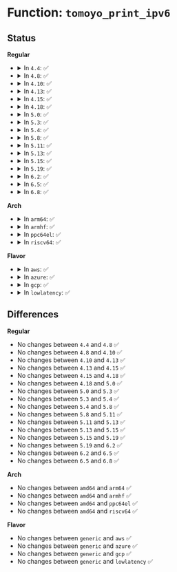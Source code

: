 # Function: <code>tomoyo_print_ipv6</code>

## Status
<b>Regular</b>
<ul>
<li>
<details>
<summary>In <code>4.4</code>: ✅</summary>

```c
void tomoyo_print_ipv6(char *buffer, const unsigned int buffer_len, const struct in6_addr *min_ip, const struct in6_addr *max_ip);
```

**Collision:** Unique Static

**Inline:** No

**Transformation:** False

**Instances:**

```
In security/tomoyo/network.c (ffffffff81371980)
Location: security/tomoyo/network.c:106
Inline: False
Direct callers:
  - security/tomoyo/network.c:tomoyo_audit_inet_log
  - security/tomoyo/network.c:tomoyo_print_ip
```
**Symbols:**

```
ffffffff81371980-ffffffff813719d7: tomoyo_print_ipv6 (STB_LOCAL)
```
</details>
</li>
<li>
<details>
<summary>In <code>4.8</code>: ✅</summary>

```c
void tomoyo_print_ipv6(char *buffer, const unsigned int buffer_len, const struct in6_addr *min_ip, const struct in6_addr *max_ip);
```

**Collision:** Unique Static

**Inline:** No

**Transformation:** False

**Instances:**

```
In security/tomoyo/network.c (ffffffff813a7da0)
Location: security/tomoyo/network.c:106
Inline: False
Direct callers:
  - security/tomoyo/network.c:tomoyo_audit_inet_log
  - security/tomoyo/network.c:tomoyo_print_ip
```
**Symbols:**

```
ffffffff813a7da0-ffffffff813a7df7: tomoyo_print_ipv6 (STB_LOCAL)
```
</details>
</li>
<li>
<details>
<summary>In <code>4.10</code>: ✅</summary>

```c
void tomoyo_print_ipv6(char *buffer, const unsigned int buffer_len, const struct in6_addr *min_ip, const struct in6_addr *max_ip);
```

**Collision:** Unique Static

**Inline:** No

**Transformation:** False

**Instances:**

```
In security/tomoyo/network.c (ffffffff813be930)
Location: security/tomoyo/network.c:106
Inline: False
Direct callers:
  - security/tomoyo/network.c:tomoyo_audit_inet_log
  - security/tomoyo/network.c:tomoyo_print_ip
```
**Symbols:**

```
ffffffff813be930-ffffffff813be987: tomoyo_print_ipv6 (STB_LOCAL)
```
</details>
</li>
<li>
<details>
<summary>In <code>4.13</code>: ✅</summary>

```c
void tomoyo_print_ipv6(char *buffer, const unsigned int buffer_len, const struct in6_addr *min_ip, const struct in6_addr *max_ip);
```

**Collision:** Unique Static

**Inline:** No

**Transformation:** False

**Instances:**

```
In security/tomoyo/network.c (ffffffff813d5220)
Location: security/tomoyo/network.c:106
Inline: False
Direct callers:
  - security/tomoyo/network.c:tomoyo_audit_inet_log
  - security/tomoyo/network.c:tomoyo_print_ip
```
**Symbols:**

```
ffffffff813d5220-ffffffff813d525c: tomoyo_print_ipv6 (STB_LOCAL)
```
</details>
</li>
<li>
<details>
<summary>In <code>4.15</code>: ✅</summary>

```c
void tomoyo_print_ipv6(char *buffer, const unsigned int buffer_len, const struct in6_addr *min_ip, const struct in6_addr *max_ip);
```

**Collision:** Unique Static

**Inline:** No

**Transformation:** False

**Instances:**

```
In security/tomoyo/network.c (ffffffff813fb730)
Location: security/tomoyo/network.c:107
Inline: False
Direct callers:
  - security/tomoyo/network.c:tomoyo_audit_inet_log
  - security/tomoyo/network.c:tomoyo_print_ip
```
**Symbols:**

```
ffffffff813fb730-ffffffff813fb76c: tomoyo_print_ipv6 (STB_LOCAL)
```
</details>
</li>
<li>
<details>
<summary>In <code>4.18</code>: ✅</summary>

```c
void tomoyo_print_ipv6(char *buffer, const unsigned int buffer_len, const struct in6_addr *min_ip, const struct in6_addr *max_ip);
```

**Collision:** Unique Static

**Inline:** No

**Transformation:** False

**Instances:**

```
In security/tomoyo/network.c (ffffffff8142c6a0)
Location: security/tomoyo/network.c:107
Inline: False
Direct callers:
  - security/tomoyo/network.c:tomoyo_audit_inet_log
  - security/tomoyo/network.c:tomoyo_print_ip
```
**Symbols:**

```
ffffffff8142c6a0-ffffffff8142c6dc: tomoyo_print_ipv6 (STB_LOCAL)
```
</details>
</li>
<li>
<details>
<summary>In <code>5.0</code>: ✅</summary>

```c
void tomoyo_print_ipv6(char *buffer, const unsigned int buffer_len, const struct in6_addr *min_ip, const struct in6_addr *max_ip);
```

**Collision:** Unique Static

**Inline:** No

**Transformation:** False

**Instances:**

```
In security/tomoyo/network.c (ffffffff81448ff0)
Location: security/tomoyo/network.c:107
Inline: False
Direct callers:
  - security/tomoyo/network.c:tomoyo_audit_inet_log
  - security/tomoyo/network.c:tomoyo_print_ip
```
**Symbols:**

```
ffffffff81448ff0-ffffffff8144902c: tomoyo_print_ipv6 (STB_LOCAL)
```
</details>
</li>
<li>
<details>
<summary>In <code>5.3</code>: ✅</summary>

```c
void tomoyo_print_ipv6(char *buffer, const unsigned int buffer_len, const struct in6_addr *min_ip, const struct in6_addr *max_ip);
```

**Collision:** Unique Static

**Inline:** No

**Transformation:** False

**Instances:**

```
In security/tomoyo/network.c (ffffffff81476c40)
Location: security/tomoyo/network.c:107
Inline: False
Direct callers:
  - security/tomoyo/network.c:tomoyo_audit_inet_log
  - security/tomoyo/network.c:tomoyo_print_ip
```
**Symbols:**

```
ffffffff81476c40-ffffffff81476c7f: tomoyo_print_ipv6 (STB_LOCAL)
```
</details>
</li>
<li>
<details>
<summary>In <code>5.4</code>: ✅</summary>

```c
void tomoyo_print_ipv6(char *buffer, const unsigned int buffer_len, const struct in6_addr *min_ip, const struct in6_addr *max_ip);
```

**Collision:** Unique Static

**Inline:** No

**Transformation:** False

**Instances:**

```
In security/tomoyo/network.c (ffffffff814909e0)
Location: security/tomoyo/network.c:107
Inline: False
Direct callers:
  - security/tomoyo/network.c:tomoyo_audit_inet_log
  - security/tomoyo/network.c:tomoyo_print_ip
```
**Symbols:**

```
ffffffff814909e0-ffffffff81490a1f: tomoyo_print_ipv6 (STB_LOCAL)
```
</details>
</li>
<li>
<details>
<summary>In <code>5.8</code>: ✅</summary>

```c
void tomoyo_print_ipv6(char *buffer, const unsigned int buffer_len, const struct in6_addr *min_ip, const struct in6_addr *max_ip);
```

**Collision:** Unique Static

**Inline:** No

**Transformation:** False

**Instances:**

```
In security/tomoyo/network.c (ffffffff814e7d60)
Location: security/tomoyo/network.c:107
Inline: False
Direct callers:
  - security/tomoyo/network.c:tomoyo_audit_inet_log
  - security/tomoyo/network.c:tomoyo_print_ip
```
**Symbols:**

```
ffffffff814e7d60-ffffffff814e7d9f: tomoyo_print_ipv6 (STB_LOCAL)
```
</details>
</li>
<li>
<details>
<summary>In <code>5.11</code>: ✅</summary>

```c
void tomoyo_print_ipv6(char *buffer, const unsigned int buffer_len, const struct in6_addr *min_ip, const struct in6_addr *max_ip);
```

**Collision:** Unique Static

**Inline:** No

**Transformation:** False

**Instances:**

```
In security/tomoyo/network.c (ffffffff815050e0)
Location: security/tomoyo/network.c:107
Inline: False
Direct callers:
  - security/tomoyo/network.c:tomoyo_audit_inet_log
  - security/tomoyo/network.c:tomoyo_print_ip
```
**Symbols:**

```
ffffffff815050e0-ffffffff8150511f: tomoyo_print_ipv6 (STB_LOCAL)
```
</details>
</li>
<li>
<details>
<summary>In <code>5.13</code>: ✅</summary>

```c
void tomoyo_print_ipv6(char *buffer, const unsigned int buffer_len, const struct in6_addr *min_ip, const struct in6_addr *max_ip);
```

**Collision:** Unique Static

**Inline:** No

**Transformation:** False

**Instances:**

```
In security/tomoyo/network.c (ffffffff8150bc60)
Location: security/tomoyo/network.c:107
Inline: False
Direct callers:
  - security/tomoyo/network.c:tomoyo_audit_inet_log
  - security/tomoyo/network.c:tomoyo_print_ip
```
**Symbols:**

```
ffffffff8150bc60-ffffffff8150bc9f: tomoyo_print_ipv6 (STB_LOCAL)
```
</details>
</li>
<li>
<details>
<summary>In <code>5.15</code>: ✅</summary>

```c
void tomoyo_print_ipv6(char *buffer, const unsigned int buffer_len, const struct in6_addr *min_ip, const struct in6_addr *max_ip);
```

**Collision:** Unique Static

**Inline:** No

**Transformation:** False

**Instances:**

```
In security/tomoyo/network.c (ffffffff81569450)
Location: security/tomoyo/network.c:107
Inline: False
Direct callers:
  - security/tomoyo/network.c:tomoyo_audit_inet_log
  - security/tomoyo/network.c:tomoyo_print_ip
```
**Symbols:**

```
ffffffff81569450-ffffffff8156948f: tomoyo_print_ipv6 (STB_LOCAL)
```
</details>
</li>
<li>
<details>
<summary>In <code>5.19</code>: ✅</summary>

```c
void tomoyo_print_ipv6(char *buffer, const unsigned int buffer_len, const struct in6_addr *min_ip, const struct in6_addr *max_ip);
```

**Collision:** Unique Static

**Inline:** No

**Transformation:** False

**Instances:**

```
In security/tomoyo/network.c (ffffffff81605220)
Location: security/tomoyo/network.c:107
Inline: False
Direct callers:
  - security/tomoyo/network.c:tomoyo_audit_inet_log
  - security/tomoyo/network.c:tomoyo_print_ip
```
**Symbols:**

```
ffffffff81605220-ffffffff81605270: tomoyo_print_ipv6 (STB_LOCAL)
```
</details>
</li>
<li>
<details>
<summary>In <code>6.2</code>: ✅</summary>

```c
void tomoyo_print_ipv6(char *buffer, const unsigned int buffer_len, const struct in6_addr *min_ip, const struct in6_addr *max_ip);
```

**Collision:** Unique Static

**Inline:** No

**Transformation:** False

**Instances:**

```
In security/tomoyo/network.c (ffffffff816b6590)
Location: security/tomoyo/network.c:107
Inline: False
Direct callers:
  - security/tomoyo/network.c:tomoyo_audit_inet_log
  - security/tomoyo/network.c:tomoyo_print_ip
```
**Symbols:**

```
ffffffff816b6590-ffffffff816b65e0: tomoyo_print_ipv6 (STB_LOCAL)
```
</details>
</li>
<li>
<details>
<summary>In <code>6.5</code>: ✅</summary>

```c
void tomoyo_print_ipv6(char *buffer, const unsigned int buffer_len, const struct in6_addr *min_ip, const struct in6_addr *max_ip);
```

**Collision:** Unique Static

**Inline:** No

**Transformation:** False

**Instances:**

```
In security/tomoyo/network.c (ffffffff816eef90)
Location: security/tomoyo/network.c:107
Inline: False
Direct callers:
  - security/tomoyo/network.c:tomoyo_audit_inet_log
  - security/tomoyo/network.c:tomoyo_print_ip
```
**Symbols:**

```
ffffffff816eef90-ffffffff816eefe0: tomoyo_print_ipv6 (STB_LOCAL)
```
</details>
</li>
<li>
<details>
<summary>In <code>6.8</code>: ✅</summary>

```c
void tomoyo_print_ipv6(char *buffer, const unsigned int buffer_len, const struct in6_addr *min_ip, const struct in6_addr *max_ip);
```

**Collision:** Unique Static

**Inline:** No

**Transformation:** False

**Instances:**

```
In security/tomoyo/network.c (ffffffff8172bd60)
Location: security/tomoyo/network.c:107
Inline: False
Direct callers:
  - security/tomoyo/network.c:tomoyo_audit_inet_log
  - security/tomoyo/network.c:tomoyo_print_ip
```
**Symbols:**

```
ffffffff8172bd60-ffffffff8172bdb0: tomoyo_print_ipv6 (STB_LOCAL)
```
</details>
</li>
</ul>
<b>Arch</b>
<ul>
<li>
<details>
<summary>In <code>arm64</code>: ✅</summary>

```c
void tomoyo_print_ipv6(char *buffer, const unsigned int buffer_len, const struct in6_addr *min_ip, const struct in6_addr *max_ip);
```

**Collision:** Unique Static

**Inline:** No

**Transformation:** False

**Instances:**

```
In security/tomoyo/network.c (ffff800010584d38)
Location: security/tomoyo/network.c:107
Inline: False
Direct callers:
  - security/tomoyo/network.c:tomoyo_audit_inet_log
  - security/tomoyo/network.c:tomoyo_print_ip
```
**Symbols:**

```
ffff800010584d38-ffff800010584db8: tomoyo_print_ipv6 (STB_LOCAL)
```
</details>
</li>
<li>
<details>
<summary>In <code>armhf</code>: ✅</summary>

```c
void tomoyo_print_ipv6(char *buffer, const unsigned int buffer_len, const struct in6_addr *min_ip, const struct in6_addr *max_ip);
```

**Collision:** Unique Static

**Inline:** No

**Transformation:** False

**Instances:**

```
In security/tomoyo/network.c (c0736724)
Location: security/tomoyo/network.c:107
Inline: False
Direct callers:
  - security/tomoyo/network.c:tomoyo_audit_inet_log
  - security/tomoyo/network.c:tomoyo_print_ip
```
**Symbols:**

```
c0736724-c073678c: tomoyo_print_ipv6 (STB_LOCAL)
```
</details>
</li>
<li>
<details>
<summary>In <code>ppc64el</code>: ✅</summary>

```c
void tomoyo_print_ipv6(char *buffer, const unsigned int buffer_len, const struct in6_addr *min_ip, const struct in6_addr *max_ip);
```

**Collision:** Unique Static

**Inline:** No

**Transformation:** False

**Instances:**

```
In security/tomoyo/network.c (c0000000006f4170)
Location: security/tomoyo/network.c:107
Inline: False
Direct callers:
  - security/tomoyo/network.c:tomoyo_audit_inet_log
  - security/tomoyo/network.c:tomoyo_print_ip
```
**Symbols:**

```
c0000000006f4170-c0000000006f41f8: tomoyo_print_ipv6 (STB_LOCAL)
```
</details>
</li>
<li>
<details>
<summary>In <code>riscv64</code>: ✅</summary>

```c
void tomoyo_print_ipv6(char *buffer, const unsigned int buffer_len, const struct in6_addr *min_ip, const struct in6_addr *max_ip);
```

**Collision:** Unique Static

**Inline:** No

**Transformation:** False

**Instances:**

```
In security/tomoyo/network.c (ffffffe0003d4b8c)
Location: security/tomoyo/network.c:107
Inline: False
Direct callers:
  - security/tomoyo/network.c:tomoyo_audit_inet_log
  - security/tomoyo/network.c:tomoyo_print_ip
```
**Symbols:**

```
ffffffe0003d4b8c-ffffffe0003d4bf0: tomoyo_print_ipv6 (STB_LOCAL)
```
</details>
</li>
</ul>
<b>Flavor</b>
<ul>
<li>
<details>
<summary>In <code>aws</code>: ✅</summary>

```c
void tomoyo_print_ipv6(char *buffer, const unsigned int buffer_len, const struct in6_addr *min_ip, const struct in6_addr *max_ip);
```

**Collision:** Unique Static

**Inline:** No

**Transformation:** False

**Instances:**

```
In security/tomoyo/network.c (ffffffff81488fc0)
Location: security/tomoyo/network.c:107
Inline: False
Direct callers:
  - security/tomoyo/network.c:tomoyo_audit_inet_log
  - security/tomoyo/network.c:tomoyo_print_ip
```
**Symbols:**

```
ffffffff81488fc0-ffffffff81488fff: tomoyo_print_ipv6 (STB_LOCAL)
```
</details>
</li>
<li>
<details>
<summary>In <code>azure</code>: ✅</summary>

```c
void tomoyo_print_ipv6(char *buffer, const unsigned int buffer_len, const struct in6_addr *min_ip, const struct in6_addr *max_ip);
```

**Collision:** Unique Static

**Inline:** No

**Transformation:** False

**Instances:**

```
In security/tomoyo/network.c (ffffffff814799e0)
Location: security/tomoyo/network.c:107
Inline: False
Direct callers:
  - security/tomoyo/network.c:tomoyo_audit_inet_log
  - security/tomoyo/network.c:tomoyo_print_ip
```
**Symbols:**

```
ffffffff814799e0-ffffffff81479a1f: tomoyo_print_ipv6 (STB_LOCAL)
```
</details>
</li>
<li>
<details>
<summary>In <code>gcp</code>: ✅</summary>

```c
void tomoyo_print_ipv6(char *buffer, const unsigned int buffer_len, const struct in6_addr *min_ip, const struct in6_addr *max_ip);
```

**Collision:** Unique Static

**Inline:** No

**Transformation:** False

**Instances:**

```
In security/tomoyo/network.c (ffffffff81485060)
Location: security/tomoyo/network.c:107
Inline: False
Direct callers:
  - security/tomoyo/network.c:tomoyo_audit_inet_log
  - security/tomoyo/network.c:tomoyo_print_ip
```
**Symbols:**

```
ffffffff81485060-ffffffff8148509f: tomoyo_print_ipv6 (STB_LOCAL)
```
</details>
</li>
<li>
<details>
<summary>In <code>lowlatency</code>: ✅</summary>

```c
void tomoyo_print_ipv6(char *buffer, const unsigned int buffer_len, const struct in6_addr *min_ip, const struct in6_addr *max_ip);
```

**Collision:** Unique Static

**Inline:** No

**Transformation:** False

**Instances:**

```
In security/tomoyo/network.c (ffffffff8149cba0)
Location: security/tomoyo/network.c:107
Inline: False
Direct callers:
  - security/tomoyo/network.c:tomoyo_audit_inet_log
  - security/tomoyo/network.c:tomoyo_print_ip
```
**Symbols:**

```
ffffffff8149cba0-ffffffff8149cbdf: tomoyo_print_ipv6 (STB_LOCAL)
```
</details>
</li>
</ul>

## Differences
<b>Regular</b>
<ul>
<li>
No changes between <code>4.4</code> and <code>4.8</code> ✅
</li>
<li>
No changes between <code>4.8</code> and <code>4.10</code> ✅
</li>
<li>
No changes between <code>4.10</code> and <code>4.13</code> ✅
</li>
<li>
No changes between <code>4.13</code> and <code>4.15</code> ✅
</li>
<li>
No changes between <code>4.15</code> and <code>4.18</code> ✅
</li>
<li>
No changes between <code>4.18</code> and <code>5.0</code> ✅
</li>
<li>
No changes between <code>5.0</code> and <code>5.3</code> ✅
</li>
<li>
No changes between <code>5.3</code> and <code>5.4</code> ✅
</li>
<li>
No changes between <code>5.4</code> and <code>5.8</code> ✅
</li>
<li>
No changes between <code>5.8</code> and <code>5.11</code> ✅
</li>
<li>
No changes between <code>5.11</code> and <code>5.13</code> ✅
</li>
<li>
No changes between <code>5.13</code> and <code>5.15</code> ✅
</li>
<li>
No changes between <code>5.15</code> and <code>5.19</code> ✅
</li>
<li>
No changes between <code>5.19</code> and <code>6.2</code> ✅
</li>
<li>
No changes between <code>6.2</code> and <code>6.5</code> ✅
</li>
<li>
No changes between <code>6.5</code> and <code>6.8</code> ✅
</li>
</ul>
<b>Arch</b>
<ul>
<li>
No changes between <code>amd64</code> and <code>arm64</code> ✅
</li>
<li>
No changes between <code>amd64</code> and <code>armhf</code> ✅
</li>
<li>
No changes between <code>amd64</code> and <code>ppc64el</code> ✅
</li>
<li>
No changes between <code>amd64</code> and <code>riscv64</code> ✅
</li>
</ul>
<b>Flavor</b>
<ul>
<li>
No changes between <code>generic</code> and <code>aws</code> ✅
</li>
<li>
No changes between <code>generic</code> and <code>azure</code> ✅
</li>
<li>
No changes between <code>generic</code> and <code>gcp</code> ✅
</li>
<li>
No changes between <code>generic</code> and <code>lowlatency</code> ✅
</li>
</ul>
